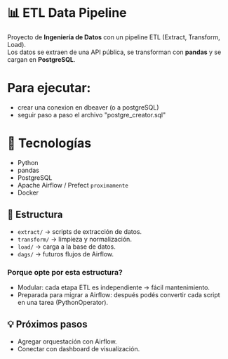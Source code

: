 # 📊 ETL Data Pipeline

Proyecto de **Ingeniería de Datos** con un pipeline ETL (Extract, Transform, Load).  
Los datos se extraen de una API pública, se transforman con **pandas** y se cargan en **PostgreSQL**.

# Para ejecutar:
- crear una conexion en dbeaver (o a postgreSQL)
- seguir paso a paso el archivo "postgre_creator.sql" 

# 🚀 Tecnologías
- Python
- pandas
- PostgreSQL
- Apache Airflow / Prefect `proximamente`
- Docker

## 📂 Estructura
- `extract/` → scripts de extracción de datos.
- `transform/` → limpieza y normalización.
- `load/` → carga a la base de datos.
- `dags/` → futuros flujos de Airflow.

### Porque opte por esta estructura?
- Modular: cada etapa ETL es independiente → fácil mantenimiento.
- Preparada para migrar a Airflow: después podés convertir cada script en una tarea (PythonOperator).

## 💡 Próximos pasos
- Agregar orquestación con Airflow.
- Conectar con dashboard de visualización.
